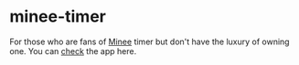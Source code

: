 # minee-timer

For those who are fans of [Minee](https://mineetimer.com/) timer but don't have the luxury of owning one. You can [check](https://minee-online.netlify.app/) the app here.

